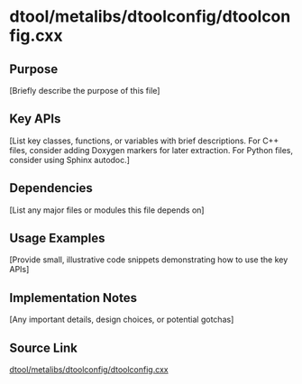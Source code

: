 # dtool/metalibs/dtoolconfig/dtoolconfig.cxx

## Purpose
[Briefly describe the purpose of this file]

## Key APIs
[List key classes, functions, or variables with brief descriptions.
For C++ files, consider adding Doxygen markers for later extraction.
For Python files, consider using Sphinx autodoc.]

## Dependencies
[List any major files or modules this file depends on]

## Usage Examples
[Provide small, illustrative code snippets demonstrating how to use the key APIs]

## Implementation Notes
[Any important details, design choices, or potential gotchas]

## Source Link
[dtool/metalibs/dtoolconfig/dtoolconfig.cxx](link_to_source_repository/dtool/metalibs/dtoolconfig/dtoolconfig.cxx)
